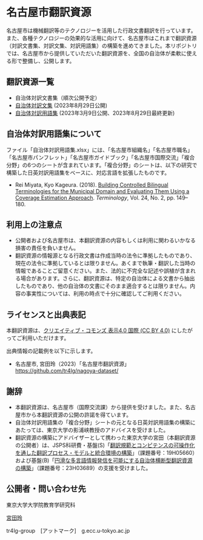 # 名古屋市翻訳資源

名古屋市は機械翻訳等のテクノロジーを活用した行政文書翻訳を行っています。また、各種テクノロジーの効果的な活用に向けて、名古屋市はこれまで翻訳資源（対訳文書集、対訳文集、対訳用語集）の構築を進めてきました。本リポジトリでは、名古屋市から提供していただいた翻訳資源を、全国の自治体が柔軟に使える形で整備し、公開します。

## 翻訳資源一覧

* 自治体対訳文書集（順次公開予定）
* [自治体対訳文集](https://github.com/tr4lg/nagoya-dataset/tree/master/parallel-sentences) (2023年8月29日公開)
* [自治体対訳用語集](https://github.com/tr4lg/nagoya-dataset/tree/master/terminology) (2023年3月9日公開、2023年8月29日最終更新)

## 自治体対訳用語集について

ファイル「自治体対訳用語集.xlsx」には、「名古屋市組織名」「名古屋市職名」「名古屋市パンフレット」「名古屋市ガイドブック」「名古屋市国際交流」「複合分野」の6つのシートが含まれています。「複合分野」のシートは、以下の研究で構築した日英対訳用語集をベースに、対応言語を拡張したものです。

* Rei Miyata, Kyo Kageura. (2018). [Building Controlled Bilingual Terminologies for the Municipal Domain and Evaluating Them Using a Coverage Estimation Approach](https://doi.org/10.1075/term.00017.miy). *Terminology*, Vol. 24, No. 2, pp. 149–180.

## 利用上の注意点

* 公開者および名古屋市は、本翻訳資源の内容もしくは利用に関わるいかなる損害の責任を負いません。
* 翻訳資源の情報源となる行政文書は作成当時の法令に準拠したものであり、現在の法令に準拠しているとは限りません。あくまで執筆・翻訳した当時の情報であることご留意ください。また、法的に不完全な記述や誤植が含まれる場合があります。さらに、翻訳資源は、特定の自治体による文書から抽出したものであり、他の自治体の文書にそのまま適合するとは限りません。内容の事実性については、利用の時点で十分に確認してご利用ください。

## ライセンスと出典表記

本翻訳資源は、[クリエイティブ・コモンズ 表示4.0 国際 (CC BY 4.0)](https://creativecommons.org/licenses/by/4.0/deed.ja) にしたがってご利用いただけます。

出典情報の記載例を以下に示します。

* 名古屋市, 宮田玲（2023）「名古屋市翻訳資源」https://github.com/tr4lg/nagoya-dataset/

## 謝辞

* 本翻訳資源は、名古屋市（国際交流課）から提供を受けました。また、名古屋市から本翻訳資源の公開の許諾を得ています。
* 自治体対訳用語集の「複合分野」シートの元となる日英対訳用語集の構築にあたっては、東京大学の影浦峡教授のアドバイスを受けました。
* 翻訳資源の構築にアドバイザーとして携わった東京大学の宮田（本翻訳資源の公開者）は、JSPS科研費・基盤(S)「[翻訳規範とコンピテンスの可操作化を通した翻訳プロセス・モデルと統合環境の構築](https://tntc.p.u-tokyo.ac.jp/)」（課題番号：19H05660）および基盤(B)「[円滑な多言語情報発信を可能にする自治体横断型翻訳資源の構築](https://tr4lg.p.u-tokyo.ac.jp/)」（課題番号：23H03689）の支援を受けました。

## 公開者・問い合わせ先

東京大学大学院教育学研究科

[宮田玲](https://researchmap.jp/reimiyata/)

tr4lg-group　[アットマーク]　g.ecc.u-tokyo.ac.jp
